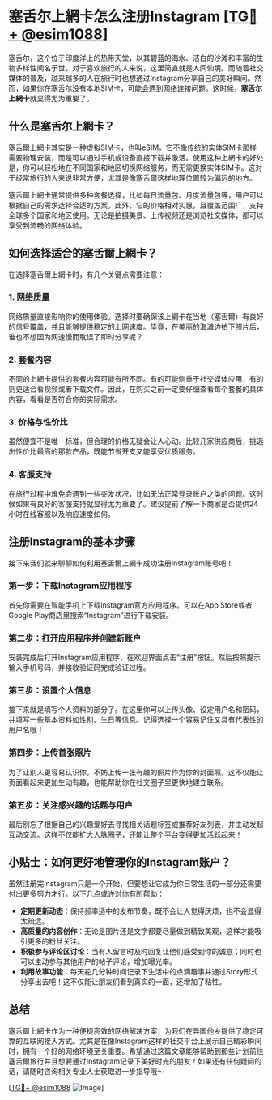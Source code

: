 # 塞舌尔上網卡怎么注册Instagram [[TG💪+ @esim1088](https://t.me/s/esim1088)]

塞舌尔，这个位于印度洋上的热带天堂，以其碧蓝的海水、洁白的沙滩和丰富的生物多样性闻名于世。对于喜欢旅行的人来说，这里简直就是人间仙境。而随着社交媒体的普及，越来越多的人在旅行时也想通过Instagram分享自己的美好瞬间。然而，如果你在塞舌尔没有本地SIM卡，可能会遇到网络连接问题。这时候，**塞舌尔上網卡**就显得尤为重要了。

## 什么是塞舌尔上網卡？

塞舌爾上網卡其实是一种虚拟SIM卡，也叫eSIM。它不像传统的实体SIM卡那样需要物理安装，而是可以通过手机或设备直接下载并激活。使用这种上網卡的好处是，你可以轻松地在不同国家和地区切换网络服务，而无需更换实体SIM卡。这对于经常旅行的人来说非常方便，尤其是像塞舌爾这样地理位置较为偏远的地方。

塞舌爾上網卡通常提供多种套餐选择，比如每日流量包、月度流量包等，用户可以根据自己的需求选择合适的方案。此外，它的价格相对实惠，且覆盖范围广，支持全球多个国家和地区使用。无论是拍摄美景、上传视频还是浏览社交媒体，都可以享受到流畅的网络体验。

## 如何选择适合的塞舌爾上網卡？

在选择塞舌爾上網卡时，有几个关键点需要注意：

### 1. **网络质量**
   网络质量直接影响你的使用体验。选择时要确保该上網卡在当地（塞舌爾）有良好的信号覆盖，并且能够提供稳定的上网速度。毕竟，在美丽的海滩边拍下照片后，谁也不想因为网速慢而耽误了即时分享呢？

### 2. **套餐内容**
   不同的上網卡提供的套餐内容可能有所不同。有的可能侧重于社交媒体应用，有的则更适合看视频或者下载文件。因此，在购买之前一定要仔细查看每个套餐的具体内容，看看是否符合你的实际需求。

### 3. **价格与性价比**
   虽然便宜不是唯一标准，但合理的价格无疑会让人心动。比较几家供应商后，挑选出性价比最高的那款产品，既能节省开支又能享受优质服务。

### 4. **客服支持**
   在旅行过程中难免会遇到一些突发状况，比如无法正常登录账户之类的问题。这时候如果有良好的客服支持就显得尤为重要了。建议提前了解一下商家是否提供24小时在线客服以及响应速度如何。

## 注册Instagram的基本步骤

接下来我们就来聊聊如何利用塞舌爾上網卡成功注册Instagram账号吧！

### 第一步：下载Instagram应用程序
首先你需要在智能手机上下载Instagram官方应用程序。可以在App Store或者Google Play商店里搜索“Instagram”进行下载安装。

### 第二步：打开应用程序并创建新账户
安装完成后打开Instagram应用程序，在欢迎界面点击“注册”按钮。然后按照提示输入手机号码，并接收验证码完成验证过程。

### 第三步：设置个人信息
接下来就是填写个人资料的部分了。在这里你可以上传头像、设定用户名和密码，并填写一些基本资料如性别、生日等信息。记得选择一个容易记住又具有代表性的用户名哦！

### 第四步：上传首张照片
为了让别人更容易认识你，不妨上传一张有趣的照片作为你的封面照。这不仅能让页面看起来更加生动有趣，也能帮助你在社交圈子里更快地建立联系。

### 第五步：关注感兴趣的话题与用户
最后别忘了根据自己的兴趣爱好去寻找相关话题标签或推荐好友列表，并主动发起互动交流。这样不仅能扩大人脉圈子，还能让整个平台变得更加活跃起来！

## 小贴士：如何更好地管理你的Instagram账户？

虽然注册完Instagram只是一个开始，但要想让它成为你日常生活的一部分还需要付出更多努力才行。以下几点或许对你有所帮助：

- **定期更新动态**：保持频率适中的发布节奏，既不会让人觉得厌烦，也不会显得太疏远。
- **高质量的内容创作**：无论是图片还是文字都要尽量做到精致美观，这样才能吸引更多的粉丝关注。
- **积极参与评论区讨论**：当有人留言时及时回复让他们感受到你的诚意；同时也可以主动参与其他用户的帖子评论，增加曝光率。
- **利用故事功能**：每天花几分钟时间记录下生活中的点滴趣事并通过Story形式分享出去吧！这不仅能让朋友们看到真实的一面，还增加了粘性。

## 总结

塞舌爾上網卡作为一种便捷高效的网络解决方案，为我们在异国他乡提供了稳定可靠的互联网接入方式。尤其是在像Instagram这样的社交平台上展示自己精彩瞬间时，拥有一个好的网络环境至关重要。希望通过这篇文章能够帮助到那些计划前往塞舌爾旅行并且想要通过Instagram记录下美好时光的朋友！如果还有任何疑问的话，请随时咨询相关专业人士获取进一步指导哦～

[[TG💪+ @esim1088](https://t.me/s/esim1088) ![Image](https://i.postimg.cc/4NQfJmqS/Snipaste-2025-05-13-00-14-12.png)]